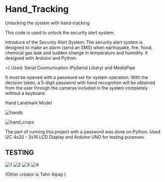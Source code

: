 # Hand_Tracking
Unlocking the system with hand-tracking

This code is used to unlock the security alert system. 

Introduce of the Security Alert System:
The security alert system is designed to make an alarm (send an SMS) when earthquake, fire, flood, chemical gas leak and sudden change in temperature and humidity. 
It designed with Arduino and Python.

=} Used: Serial Coomunication (PySerial Libary) and MediaPipe

It must be opened with a password set for system operation. With the decision taken, a 5-digit password with hand recognition will be obtained from the user through the cameras included in the system completely without a keyboard.

Hand Landmark Model

![hands](https://user-images.githubusercontent.com/79938189/154844648-6f50dfd0-4430-4832-9d06-40f333aec92a.png)

![hand_crops](https://user-images.githubusercontent.com/79938189/154844706-fce6b934-1d17-4cf6-b010-fb8f1957125b.png)

The part of running this project with a password was done on Python. Used I2C 4x20 - 2x16 LCD Display and Arduino UNO for testing purposes.

## TESTING

![1](https://user-images.githubusercontent.com/79938189/154845688-ce78f132-0e17-4fc4-bb5e-917ad0832b77.jpeg)
![2](https://user-images.githubusercontent.com/79938189/154845690-f9458fe0-8c5d-491d-a359-ef095edb220a.jpeg)
![3](https://user-images.githubusercontent.com/79938189/154845692-77539950-0740-4f23-8ca3-6ecde08c9872.jpeg)
![4](https://user-images.githubusercontent.com/79938189/154845693-920e5c38-fac7-4fea-b28b-1e19850b8b8b.jpeg)

(Other creator is Tahir Alpay.)
